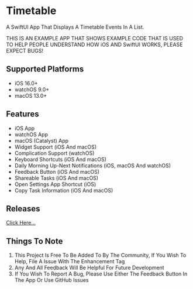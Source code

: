 # Timetable
A SwiftUI App That Displays A Timetable Events In A List.

THIS IS AN EXAMPLE APP THAT SHOWS EXAMPLE CODE THAT IS USED TO HELP PEOPLE UNDERSTAND HOW iOS AND SwiftUI WORKS, PLEASE EXPECT BUGS! 

## Supported Platforms
- iOS 16.0+
- watchOS 9.0+
- macOS 13.0+

## Features
- iOS App
- watchOS App
- macOS (Catalyst) App
- Widget Support (iOS And macOS)
- Complication Support (watchOS)
- Keyboard Shortcuts (iOS And macOS)
- Daily Morning Up-Next Notifications (iOS, macOS And watchOS)
- Feedback Button (iOS And macOS)
- Shareable Tasks (iOS And macOS)
- Open Settings App Shortcut (iOS)
- Copy Task Information (iOS And macOS)
 
## Releases
[Click Here...](https://github.com/markydoodled/Timetable/releases)

## **Things To Note**

 1. This Project Is Free To Be Added To By The Community, If You Wish To Help, File A Issue With The Enhancement Tag
 2. Any And All Feedback Will Be Helpful For Future Development
 3. If You Wish To Report A Bug, Please Use Either The Feedback Button In The App Or Use GitHub Issues
